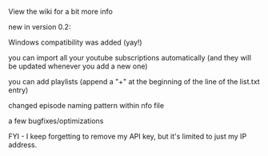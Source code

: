 View the wiki for a bit more info

new in version 0.2:

Windows compatibility was added (yay!)

you can import all your youtube subscriptions automatically (and they will be updated whenever you add a new one)

you can add playlists (append a "+" at the beginning of the line of the list.txt entry)

changed episode naming pattern within nfo file

a few bugfixes/optimizations

FYI - I keep forgetting to remove my API key, but it's limited to just my IP address.
